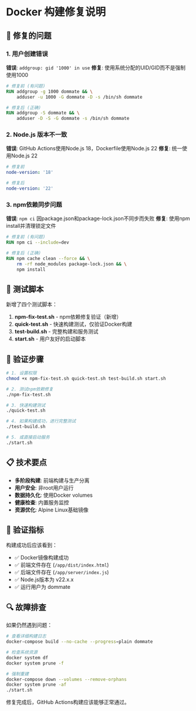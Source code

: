 # Docker 构建修复说明

## 🔧 修复的问题

### 1. 用户创建错误
**错误**: `addgroup: gid '1000' in use`
**修复**: 使用系统分配的UID/GID而不是强制使用1000

```dockerfile
# 修复前 (有问题)
RUN addgroup -g 1000 dommate && \
    adduser -u 1000 -G dommate -D -s /bin/sh dommate

# 修复后 (正确)
RUN addgroup -S dommate && \
    adduser -D -S -G dommate -s /bin/sh dommate
```

### 2. Node.js 版本不一致
**错误**: GitHub Actions使用Node.js 18，Dockerfile使用Node.js 22
**修复**: 统一使用Node.js 22

```yaml
# 修复前
node-version: '18'

# 修复后
node-version: '22'
```

### 3. npm依赖同步问题
**错误**: `npm ci` 因package.json和package-lock.json不同步而失败
**修复**: 使用npm install并清理锁定文件

```dockerfile
# 修复前 (有问题)
RUN npm ci --include=dev

# 修复后 (正确)
RUN npm cache clean --force && \
    rm -rf node_modules package-lock.json && \
    npm install
```

## 🧪 测试脚本

新增了四个测试脚本：

1. **npm-fix-test.sh** - npm依赖修复验证（新增）
2. **quick-test.sh** - 快速构建测试，仅验证Docker构建
3. **test-build.sh** - 完整构建和服务测试
4. **start.sh** - 用户友好的启动脚本

## 🚀 验证步骤

```bash
# 1. 设置权限
chmod +x npm-fix-test.sh quick-test.sh test-build.sh start.sh

# 2. 测试npm依赖修复
./npm-fix-test.sh

# 3. 快速构建测试
./quick-test.sh

# 4. 如果构建成功，进行完整测试
./test-build.sh

# 5. 或直接启动服务
./start.sh
```

## 📋 技术要点

- **多阶段构建**: 前端构建与生产分离
- **用户安全**: 非root用户运行
- **数据持久化**: 使用Docker volumes
- **健康检查**: 内置服务监控
- **资源优化**: Alpine Linux基础镜像

## 🎯 验证指标

构建成功后应该看到：
- ✅ Docker镜像构建成功
- ✅ 前端文件存在 (`/app/dist/index.html`)
- ✅ 后端文件存在 (`/app/server/index.js`)
- ✅ Node.js版本为 v22.x.x
- ✅ 运行用户为 dommate

## 🔍 故障排查

如果仍然遇到问题：

```bash
# 查看详细构建日志
docker-compose build --no-cache --progress=plain dommate

# 检查系统资源
docker system df
docker system prune -f

# 强制重建
docker-compose down --volumes --remove-orphans
docker system prune -af
./start.sh
```

修复完成后，GitHub Actions构建应该能够正常通过。 